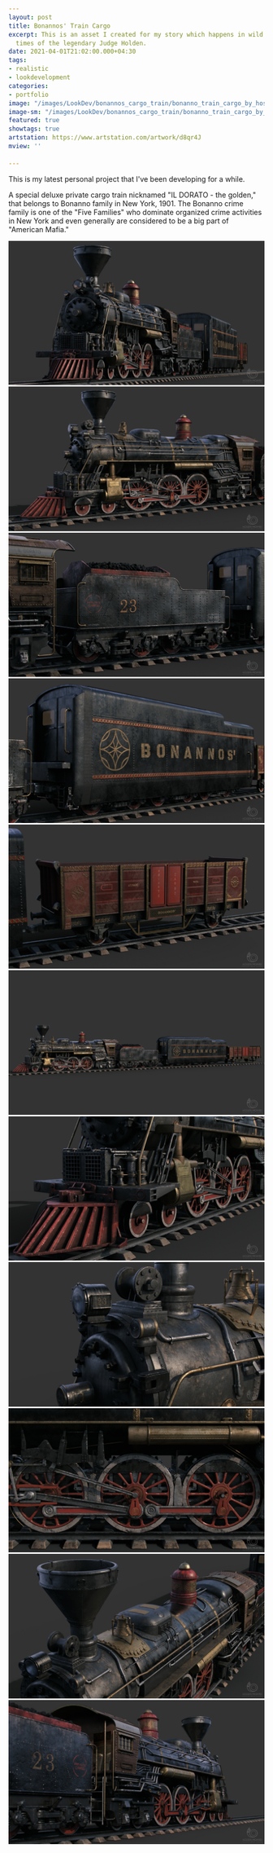 ```yaml
---
layout: post
title: Bonannos' Train Cargo
excerpt: This is an asset I created for my story which happens in wild west at the
  times of the legendary Judge Holden.
date: 2021-04-01T21:02:00.000+04:30
tags:
- realistic
- lookdevelopment
categories:
- portfolio
image: "/images/LookDev/bonannos_cargo_train/bonanno_train_cargo_by_hossimo_header.jpg"
image-sm: "/images/LookDev/bonannos_cargo_train/bonanno_train_cargo_by_hossimo_header.jpg"
featured: true
showtags: true
artstation: https://www.artstation.com/artwork/d8qr4J
mview: ''

---
```

This is my latest personal project that I've been developing for a while.

A special deluxe private cargo train nicknamed "IL DORATO - the golden,"  that belongs to Bonanno family in New York, 1901. The Bonanno crime family is one of the "Five Families" who dominate organized crime activities in New York and even generally are considered to be a big part of "American Mafia."

<img src="/images/LookDev/bonannos_cargo_train/bonanno_train_cargo_by_hossimo_01.jpg" alt="bonanno_train_cargo_by_hossimo_01" class="responsive">

<img src="/images/LookDev/bonannos_cargo_train/bonanno_train_cargo_by_hossimo_02.jpg" alt="bonanno_train_cargo_by_hossimo_02" class="responsive">

<img src="/images/LookDev/bonannos_cargo_train/bonanno_train_cargo_by_hossimo_03.jpg" alt="bonanno_train_cargo_by_hossimo_03" class="responsive">

<img src="/images/LookDev/bonannos_cargo_train/bonanno_train_cargo_by_hossimo_04.jpg" alt="bonanno_train_cargo_by_hossimo_04" class="responsive">

<img src="/images/LookDev/bonannos_cargo_train/bonanno_train_cargo_by_hossimo_05.jpg" alt="bonanno_train_cargo_by_hossimo_05" class="responsive">

<img src="/images/LookDev/bonannos_cargo_train/bonanno_train_cargo_by_hossimo_06.jpg" alt="bonanno_train_cargo_by_hossimo_06" class="responsive">

<img src="/images/LookDev/bonannos_cargo_train/bonanno_train_cargo_by_hossimo_07.jpg" alt="bonanno_train_cargo_by_hossimo_07" class="responsive">

<img src="/images/LookDev/bonannos_cargo_train/bonanno_train_cargo_by_hossimo_08.jpg" alt="bonanno_train_cargo_by_hossimo_08" class="responsive">

<img src="/images/LookDev/bonannos_cargo_train/bonanno_train_cargo_by_hossimo_09.jpg" alt="bonanno_train_cargo_by_hossimo_09" class="responsive">

<img src="/images/LookDev/bonannos_cargo_train/bonanno_train_cargo_by_hossimo_10.jpg" alt="bonanno_train_cargo_by_hossimo_10" class="responsive">

<img src="/images/LookDev/bonannos_cargo_train/bonanno_train_cargo_by_hossimo_11.jpg" alt="bonanno_train_cargo_by_hossimo_11" class="responsive">